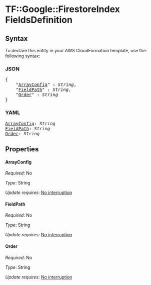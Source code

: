 # TF::Google::FirestoreIndex FieldsDefinition

## Syntax

To declare this entity in your AWS CloudFormation template, use the following syntax:

### JSON

<pre>
{
    "<a href="#arrayconfig" title="ArrayConfig">ArrayConfig</a>" : <i>String</i>,
    "<a href="#fieldpath" title="FieldPath">FieldPath</a>" : <i>String</i>,
    "<a href="#order" title="Order">Order</a>" : <i>String</i>
}
</pre>

### YAML

<pre>
<a href="#arrayconfig" title="ArrayConfig">ArrayConfig</a>: <i>String</i>
<a href="#fieldpath" title="FieldPath">FieldPath</a>: <i>String</i>
<a href="#order" title="Order">Order</a>: <i>String</i>
</pre>

## Properties

#### ArrayConfig

_Required_: No

_Type_: String

_Update requires_: [No interruption](https://docs.aws.amazon.com/AWSCloudFormation/latest/UserGuide/using-cfn-updating-stacks-update-behaviors.html#update-no-interrupt)

#### FieldPath

_Required_: No

_Type_: String

_Update requires_: [No interruption](https://docs.aws.amazon.com/AWSCloudFormation/latest/UserGuide/using-cfn-updating-stacks-update-behaviors.html#update-no-interrupt)

#### Order

_Required_: No

_Type_: String

_Update requires_: [No interruption](https://docs.aws.amazon.com/AWSCloudFormation/latest/UserGuide/using-cfn-updating-stacks-update-behaviors.html#update-no-interrupt)

